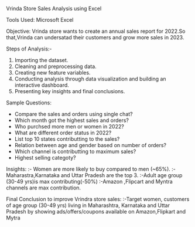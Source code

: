 Vrinda Store Sales Analysis using Excel 

Tools Used: Microsoft Excel

Objective: Vrinda store wants to create an annual sales report for 2022.So that,Vrinda can undersatad their customers and grow more sales in 2023.

Steps of Analysis:-

1) Importing the dataset.
2) Cleaning and preprocessing data.
3) Creating new feature variables.
4) Conducting analysis through data visualization and building an interactive dashboard.
5) Presenting key insights and final conclusions.

 Sample Questions:
 * Compare the sales and orders using single chat?
 * Which month got the highest sales and orders?
 * Who purchsed more men or women in 2022?
 * What are different order status in 2022?
 * List top 10 states contributting to the sales?
 * Relation between age and gender based on number of orders?
 * Which channel is contributting to maximum sales?
 * Highest selling categoty?

 Insights:
:- Women are more likely to buy compared to men (~65%).
:-Maharastra,Karnataka and Uttar Pradesh are the top 3.
:-Adult age group (30-49 yrs)is max contributing(-50%)
:-Amazon ,Flipcart and Myntra channels are max contribution.

Final Conclusion to improve Vrindra store sales:
:-Target women, customers of age group (30-49 yrs) living in
 Maharashtra, Karnataka and Uttar Pradesh by showing
 ads/offers/coupons available on Amazon,Flipkart and Mytra
